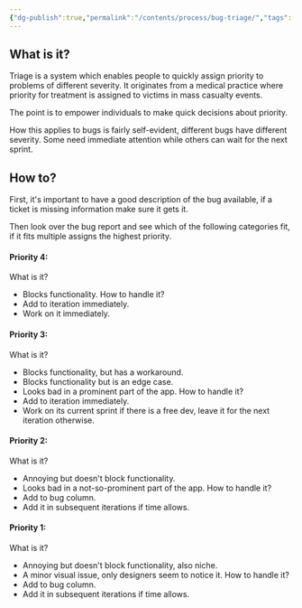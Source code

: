 ```yaml
---
{"dg-publish":true,"permalink":"/contents/process/bug-triage/","tags":["QA","Bugs","Triage","Process"],"created":"2024-06-07T17:41:41.644+02:00","updated":"2024-06-07T17:41:41.644+02:00"}
---
```



## What is it?

Triage is a system which enables people to quickly assign priority to problems of different severity. It originates from a medical practice where priority for treatment is assigned to victims in mass casualty events. 

The point is to empower individuals to make quick decisions about priority.

How this applies to bugs is fairly self-evident, different bugs have different severity. 
Some need immediate attention while others can wait for the next sprint.

## How to?

First, it's important to have a good description of the bug available, if a ticket is missing information make sure it gets it.

Then look over the bug report and see which of the following categories fit, if it fits multiple assigns the highest priority. 

#### Priority 4:
What is it?
- Blocks functionality.
How to handle it?
- Add to iteration immediately.
- Work on it immediately.

#### Priority 3:
What is it?
- Blocks functionality, but has a workaround.
- Blocks functionality but is an edge case.
- Looks bad in a prominent part of the app.
How to handle it?
- Add to iteration immediately.
- Work on its current sprint if there is a free dev, leave it for the next iteration otherwise.

#### Priority 2:
What is it?
- Annoying but doesn't block functionality.
- Looks bad in a not-so-prominent part of the app. 
How to handle it?
- Add to bug column.
- Add it in subsequent iterations if time allows.

#### Priority 1:
What is it?
- Annoying but doesn't block functionality, also niche. 
- A minor visual issue, only designers seem to notice it.
How to handle it?
- Add to bug column.
- Add it in subsequent iterations if time allows.
